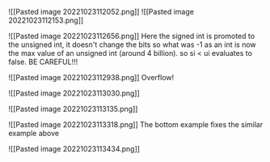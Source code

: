 ![[Pasted image 20221023112052.png]]
![[Pasted image 20221023112153.png]]

![[Pasted image 20221023112656.png]]
Here the signed int is promoted to the unsigned int, it doesn't change the bits so what was -1 as an int is now the max value of an unsigned int (around 4 billion). so si < ui evaluates to false.
BE CAREFUL!!!

![[Pasted image 20221023112938.png]]
Overflow!

![[Pasted image 20221023113030.png]]

![[Pasted image 20221023113135.png]]

![[Pasted image 20221023113318.png]]
The bottom example fixes the similar example above

![[Pasted image 20221023113434.png]]
